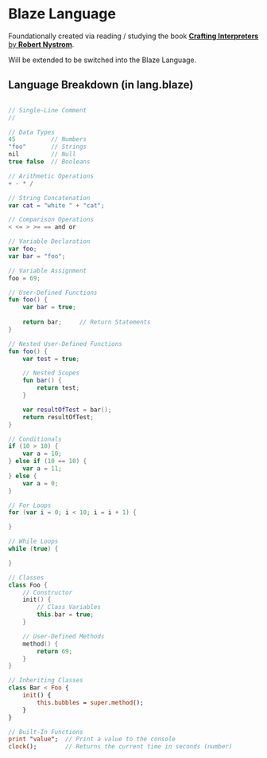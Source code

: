 # Blaze Language
Foundationally created via reading / studying the book [**Crafting Interpreters** by **Robert Nystrom**](https://craftinginterpreters.com/).

Will be extended to be switched into the Blaze Language.

## Language Breakdown (in lang.blaze)
```kotlin

// Single-Line Comment
//

// Data Types
45          // Numbers
"foo"       // Strings
nil         // Null
true false  // Booleans

// Arithmetic Operations
+ - * /

// String Concatenation
var cat = "white " + "cat";

// Comparison Operations
< <= > >= == and or

// Variable Declaration
var foo;
var bar = "foo";

// Variable Assignment
foo = 69;

// User-Defined Functions
fun foo() {
    var bar = true;
    
    return bar;     // Return Statements
}

// Nested User-Defined Functions
fun foo() {
    var test = true;

    // Nested Scopes
    fun bar() {
        return test;
    }

    var resultOfTest = bar();
    return resultOfTest;
}

// Conditionals
if (10 > 10) {
    var a = 10;
} else if (10 == 10) {
    var a = 11;
} else {
    var a = 0;
}

// For Loops
for (var i = 0; i < 10; i = i + 1) {

}

// While Loops
while (true) {

}

// Classes
class Foo {
    // Constructor
    init() {
        // Class Variables
        this.bar = true;
    }

    // User-Defined Methods
    method() {
        return 69;
    }
}

// Inheriting Classes
class Bar < Foo {
    init() {
        this.bubbles = super.method();
    }
}

// Built-In Functions
print "value";  // Print a value to the console
clock();        // Returns the current time in seconds (number)
```
